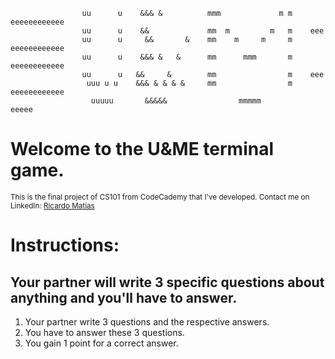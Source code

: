 
                    uu      u    &&& &          mmm             m m    eeeeeeeeeeee
                    uu      u    &&             mm  m         m   m    eee         
                    uu      u     &&       &    mm    m     m     m    eeeeeeeeeeee
                    uu      u    &&& &   &      mm      mmm       m    eeeeeeeeeeee
                    uu      u   &&     &        mm                m    eee         
                     uuu u u    &&& & & & &     mm                m    eeeeeeeeeeee
                      uuuuu       &&&&&                mmmmm               eeeee

Welcome to the U&ME terminal game.
==================================

<sub> This is the final project of CS101 from CodeCademy that I've developed. </sub>
<sub> Contact me on LinkedIn: [Ricardo Matias](https://www.linkedin.com/in/ricardo-matias-567610132/) </sub>

# Instructions:
## Your partner will write 3 specific questions about anything and you'll have to answer.

1. Your partner write 3 questions and the respective answers.
2. You have to answer these 3 questions.
3. You gain 1 point for a correct answer.